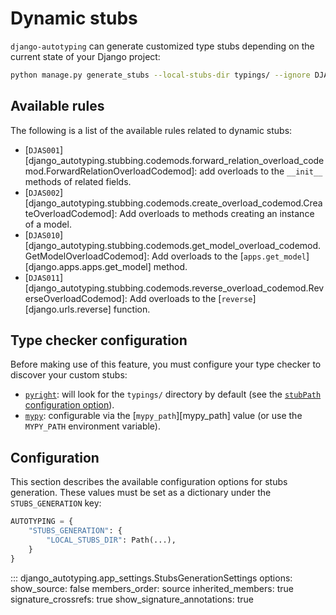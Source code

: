 # Dynamic stubs

`django-autotyping` can generate customized type stubs depending on the current state of your Django project:

```sh
python manage.py generate_stubs --local-stubs-dir typings/ --ignore DJAS001
```

## Available rules

The following is a list of the available rules related to dynamic stubs:

- [`DJAS001`][django_autotyping.stubbing.codemods.forward_relation_overload_codemod.ForwardRelationOverloadCodemod]: add overloads to the `__init__` methods of related fields.
- [`DJAS002`][django_autotyping.stubbing.codemods.create_overload_codemod.CreateOverloadCodemod]: Add overloads to methods creating an instance of a model.
- [`DJAS010`][django_autotyping.stubbing.codemods.get_model_overload_codemod.GetModelOverloadCodemod]: Add overloads to the [`apps.get_model`][django.apps.apps.get_model] method.
- [`DJAS011`][django_autotyping.stubbing.codemods.reverse_overload_codemod.ReverseOverloadCodemod]: Add overloads to the [`reverse`][django.urls.reverse] function.


## Type checker configuration

Before making use of this feature, you must configure your type checker to discover your custom stubs:

- [`pyright`](https://github.com/microsoft/pyright/): will look for the `typings/` directory by default (see the [`stubPath` configuration option](https://microsoft.github.io/pyright/#/configuration?id=main-configuration-options)).
- [`mypy`](https://github.com/python/mypy/): configurable via the [`mypy_path`][mypy_path] value (or use the `MYPY_PATH` environment variable).

## Configuration

This section describes the available configuration options for stubs generation. These values must be set as a dictionary under
the `STUBS_GENERATION` key:

```python
AUTOTYPING = {
    "STUBS_GENERATION": {
        "LOCAL_STUBS_DIR": Path(...),
    }
}
```

::: django_autotyping.app_settings.StubsGenerationSettings
    options:
        show_source: false
        members_order: source
        inherited_members: true
        signature_crossrefs: true
        show_signature_annotations: true
